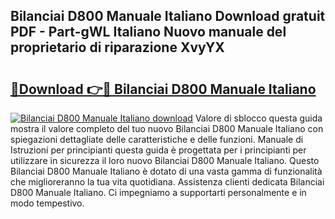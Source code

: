 ## Bilanciai D800 Manuale Italiano Download gratuit PDF - Part-gWL Italiano Nuovo manuale del proprietario di riparazione XvyYX

# <h2><a href="http://dfch1j8.blite.top/?on=Bilanciai+D800+Manuale+Italiano">🔗Download 👉🔴 Bilanciai D800 Manuale Italiano</a></h2>

[![Bilanciai D800 Manuale Italiano download](https://i.imgur.com/lujVjoI.png)](http://dfch1j8.blite.top/?on=Bilanciai+D800+Manuale+Italiano)
Valore di sblocco questa guida mostra il valore completo del tuo nuovo Bilanciai D800 Manuale Italiano con spiegazioni dettagliate delle caratteristiche e delle funzioni. Manuale di Istruzioni per principianti questa guida è progettata per i principianti per utilizzare in sicurezza il loro nuovo Bilanciai D800 Manuale Italiano. Questo Bilanciai D800 Manuale Italiano è dotato di una vasta gamma di funzionalità che miglioreranno la tua vita quotidiana. Assistenza clienti dedicata Bilanciai D800 Manuale Italiano. Ci impegniamo a supportarti personalmente e in modo tempestivo.
